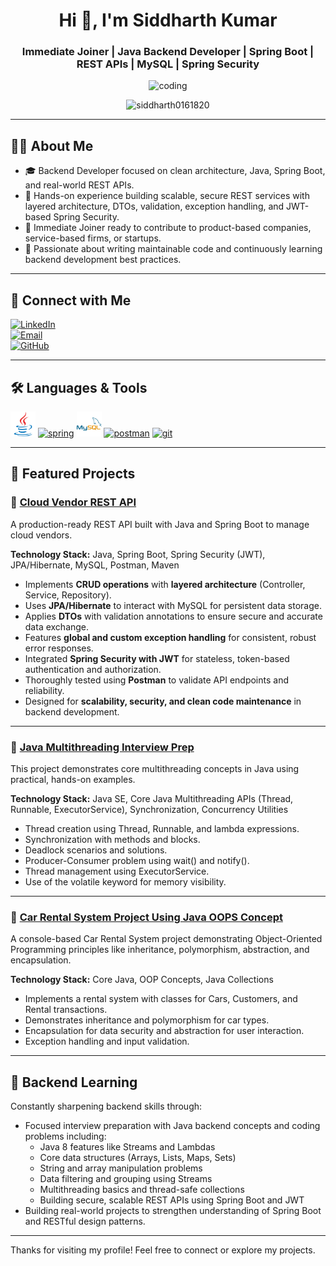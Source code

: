 <h1 align="center">Hi 👋, I'm Siddharth Kumar</h1>
<h3 align="center">Immediate Joiner | Java Backend Developer | Spring Boot | REST APIs | MySQL | Spring Security</h3>

<p align="center">
  <img src="https://user-images.githubusercontent.com/55389276/140866485-8fb1c876-9a8f-4d6a-98dc-08c4981eaf70.gif" alt="coding" width="400"/>
</p>

<p align="center">
  <img src="https://komarev.com/ghpvc/?username=siddharth0161820&label=Profile%20views&color=0e75b6&style=flat" alt="siddharth0161820" />
</p>

---

## 👨‍💻 About Me

- 🎓 Backend Developer focused on clean architecture, Java, Spring Boot, and real-world REST APIs.
- 🧠 Hands-on experience building scalable, secure REST services with layered architecture, DTOs, validation, exception handling, and JWT-based Spring Security.
- 💼 Immediate Joiner ready to contribute to product-based companies, service-based firms, or startups.
- 🔄 Passionate about writing maintainable code and continuously learning backend development best practices.

---

## 🔗 Connect with Me

[![LinkedIn](https://img.shields.io/badge/LinkedIn-blue?style=for-the-badge&logo=linkedin)](https://www.linkedin.com/in/siddharthkumar16/)  
[![Email](https://img.shields.io/badge/Email-grey?style=for-the-badge&logo=gmail)](mailto:siddharth0161820@gmail.com)  
[![GitHub](https://img.shields.io/badge/GitHub-black?style=for-the-badge&logo=github)](https://github.com/siddharth0161820)

---

## 🛠️ Languages & Tools

<p align="left">
  <a href="https://www.java.com" target="_blank"><img src="https://raw.githubusercontent.com/devicons/devicon/master/icons/java/java-original.svg" alt="java" width="40" height="40"/></a>
  <a href="https://spring.io/" target="_blank"><img src="https://www.vectorlogo.zone/logos/springio/springio-icon.svg" alt="spring" width="40" height="40"/></a>
  <a href="https://www.mysql.com/" target="_blank"><img src="https://raw.githubusercontent.com/devicons/devicon/master/icons/mysql/mysql-original-wordmark.svg" alt="mysql" width="40" height="40"/></a>
  <a href="https://postman.com" target="_blank"><img src="https://www.vectorlogo.zone/logos/getpostman/getpostman-icon.svg" alt="postman" width="40" height="40"/></a>
  <a href="https://git-scm.com/" target="_blank"><img src="https://www.vectorlogo.zone/logos/git-scm/git-scm-icon.svg" alt="git" width="40" height="40"/></a>
</p>

---

## 📂 Featured Projects

### 🔹 [Cloud Vendor REST API](https://github.com/siddharth0161820/cloud-vendor-rest-api)  

A production-ready REST API built with Java and Spring Boot to manage cloud vendors.

**Technology Stack:** Java, Spring Boot, Spring Security (JWT), JPA/Hibernate, MySQL, Postman, Maven

- Implements **CRUD operations** with **layered architecture** (Controller, Service, Repository).
- Uses **JPA/Hibernate** to interact with MySQL for persistent data storage.
- Applies **DTOs** with validation annotations to ensure secure and accurate data exchange.
- Features **global and custom exception handling** for consistent, robust error responses.
- Integrated **Spring Security with JWT** for stateless, token-based authentication and authorization.
- Thoroughly tested using **Postman** to validate API endpoints and reliability.
- Designed for **scalability, security, and clean code maintenance** in backend development.

---

### 🔹 [Java Multithreading Interview Prep](https://github.com/siddharth0161820/Java-Multithreading-Interview-Prep)

This project demonstrates core multithreading concepts in Java using practical, hands-on examples.

**Technology Stack:** Java SE, Core Java Multithreading APIs (Thread, Runnable, ExecutorService), Synchronization, Concurrency Utilities

- Thread creation using Thread, Runnable, and lambda expressions.
- Synchronization with methods and blocks.
- Deadlock scenarios and solutions.
- Producer-Consumer problem using wait() and notify().
- Thread management using ExecutorService.
- Use of the volatile keyword for memory visibility.

---

### 🔹 [Car Rental System Project Using Java OOPS Concept](https://github.com/siddharth0161820/CAR-RENTAL-SYSTEM-PROJECT-USING-JAVA-OOPS-CONCEPT)

A console-based Car Rental System project demonstrating Object-Oriented Programming principles like inheritance, polymorphism, abstraction, and encapsulation.

**Technology Stack:** Core Java, OOP Concepts, Java Collections

- Implements a rental system with classes for Cars, Customers, and Rental transactions.
- Demonstrates inheritance and polymorphism for car types.
- Encapsulation for data security and abstraction for user interaction.
- Exception handling and input validation.

---

## 📘 Backend Learning

Constantly sharpening backend skills through:

- Focused interview preparation with Java backend concepts and coding problems including:
  - Java 8 features like Streams and Lambdas
  - Core data structures (Arrays, Lists, Maps, Sets)
  - String and array manipulation problems
  - Data filtering and grouping using Streams
  - Multithreading basics and thread-safe collections
  - Building secure, scalable REST APIs using Spring Boot and JWT
- Building real-world projects to strengthen understanding of Spring Boot and RESTful design patterns.

---

Thanks for visiting my profile! Feel free to connect or explore my projects.
